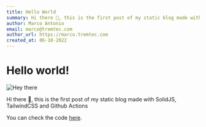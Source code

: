 ```yaml
---
title: Hello World
summary: Hi there 👋, this is the first post of my static blog made with SolidJS, TailwindCSS and Github Actions
author: Marco Antonio
email: marco@tremtec.com
author_url: https://marco.tremtec.com
created_at: 06-10-2022
---
```


# Hello world!

![Hey there](https://c.tenor.com/mGgWY8RkgYMAAAAC/hello-world.gif)

Hi there 👋, this is the first post of my static blog made with SolidJS, TailwindCSS and Github Actions

You can check the code [here](https://github.dev/marco-souza/marco-souza.github.io).
